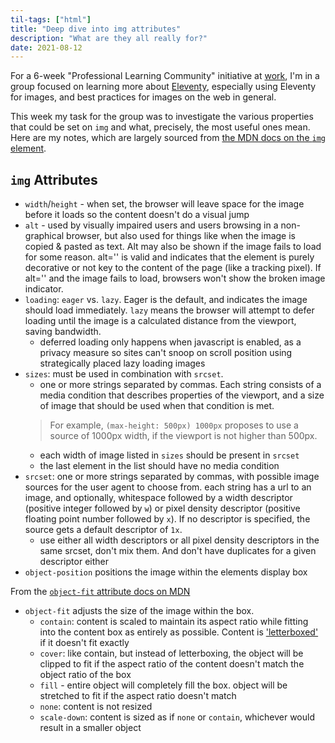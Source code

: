 ```yaml
---
til-tags: ["html"]
title: "Deep dive into img attributes"
description: "What are they all really for?"
date: 2021-08-12
---
```


For a 6-week "Professional Learning Community" initiative at [work](https://unabridgedsoftware.com), I'm in a group focused on learning more about [Eleventy](https://www.11ty.dev/), especially using Eleventy for images, and best practices for images on the web in general. 

This week my task for the group was to investigate the various properties that could be set on `img` and what, precisely, the most useful ones mean. Here are my notes, which are largely sourced from [the MDN docs on the `img` element](https://developer.mozilla.org/en-US/docs/Web/HTML/Element/img).

## `img` Attributes
- `width`/`height` - when set, the browser will leave space for the image before it loads so the content doesn't do a visual jump
- `alt` - used by visually impaired users and users browsing in a non-graphical browser, but also used for things like when the image is copied & pasted as text. Alt may also be shown if the image fails to load for some reason. alt='' is valid and indicates that the element is purely decorative or not key to the content of the page (like a tracking pixel). If alt='' and the image fails to load, browsers won't show the broken image indicator. 
- `loading`: `eager` vs. `lazy`. Eager is the default, and indicates the image should load immediately. `lazy` means the browser will attempt to defer loading until the image is a calculated distance from the viewport, saving bandwidth. 
  - deferred loading only happens when javascript is enabled, as a privacy measure so sites can't snoop on scroll position using strategically placed lazy loading images
- `sizes`: must be used in combination with `srcset`. 
  - one or more strings separated by commas. Each string consists of a media condition that describes properties of the viewport, and a size of image that should be used when that condition is met. 
  > For example, `(max-height: 500px) 1000px` proposes to use a source of 1000px width, if the viewport is not higher than 500px.
  - each width of image listed in `sizes` should be present in `srcset` 
  - the last element in the list should have no media condition
- `srcset`: one or more strings separated by commas, with possible image sources for the user agent to choose from. each string has a url to an image, and optionally, whitespace followed by a width descriptor (positive integer followed by `w`) or pixel density descriptor (positive floating point number followed by `x`). If no descriptor is specified, the source gets a default descriptor of `1x`.
  - use either all width descriptors or all pixel density descriptors in the same srcset, don't mix them. And don't have duplicates for a given descriptor either
- `object-position` positions the image within the elements display box 

From the [`object-fit` attribute docs on MDN](https://developer.mozilla.org/en-US/docs/Web/CSS/object-fit)
- `object-fit` adjusts the size of the image within the box. 
  - `contain`: content is scaled to maintain its aspect ratio while fitting into the content box as entirely as possible. Content is ['letterboxed'](https://en.wikipedia.org/wiki/Letterboxing_(filming)) if it doesn't fit exactly
  - `cover`: like contain, but instead of letterboxing, the object will be clipped to fit if the aspect ratio of the content doesn't match the object ratio of the box
  - `fill` - entire object will completely fill the box. object will be stretched to fit if the aspect ratio doesn't match
  - `none`: content is not resized
  - `scale-down`: content is sized as if `none` or `contain`, whichever would result in a smaller object



